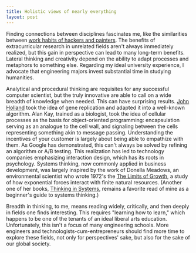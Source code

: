 ```yaml
---
title: Holistic views of nearly everything
layout: post
---
```


Finding connections between disciplines fascinates me, like the similarities between [work habits of hackers and painters](http://www.paulgraham.com/hp.html). The benefits of extracurricular research in unrelated fields aren't always immediately realized, but this gain in perspective can lead to many long-term benefits. Lateral thinking and creativity depend on the ability to adapt processes and metaphors to something else. Regarding my ideal university experience, I advocate that engineering majors invest substantial time in studying humanities.

Analytical and procedural thinking are requisites for any successful computer scientist, but the truly innovative are able to call on a wide breadth of knowledge when needed. This can have surprising results. [John Holland](http://en.wikipedia.org/wiki/John_Henry_Holland) took the idea of gene replication and adapted it into a well-known algorithm. Alan Kay, trained as a biologist, took the idea of cellular processes as the basis for object-oriented programming: encapsulation serving as an analogue to the cell wall, and signaling between the cells representing something akin to message passing. Understanding the incentives of your customer is largely about being able to empathize with them. As Google has demonstrated, this can't always be solved by refining an algorithm or A/B testing. This realization has led to technology companies emphasizing interaction design, which has its roots in  psychology. Systems thinking, now commonly applied in business development, was largely inspired by the work of Donella Meadows, an environmental scientist who wrote 1972's the [The Limits of Growth](http://www.amazon.com/Limits-Growth-30-year-Update/dp/184407143X), a study of how exponential forces interact with finite natural resources. (Another one of her books, [Thinking in Systems](http://www.amazon.com/Thinking-Systems-Donella-H-Meadows/dp/1603580557), remains a favorite read of mine as a beginner's guide to systems thinking.)

Breadth in thinking, to me, means reading widely, critically, and then deeply in fields one finds interesting. This requires "learning how to learn," which happens to be one of the tenants of an ideal liberal arts education. Unfortunately, this isn't a focus of many engineering schools. More engineers and technologists-cum-entrepreneurs should find more time to explore these fields, not only for perspectives' sake, but also for the sake of our global society. 
